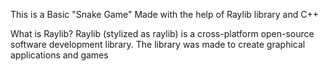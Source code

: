 This is a Basic "Snake Game" Made with the help of Raylib library and C++

What is Raylib?
Raylib (stylized as raylib) is a cross-platform open-source software development library. The library was made to create graphical applications and games

